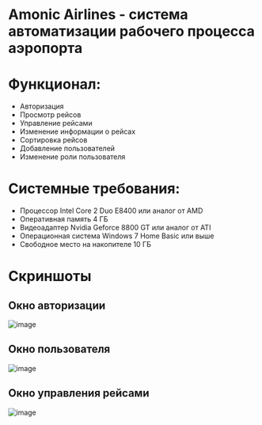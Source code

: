# Amonic Airlines - система автоматизации рабочего процесса аэропорта

# Функционал:
* Авторизация
* Просмотр рейсов
* Управление рейсами
* Изменение информации о рейсах
* Сортировка рейсов
* Добавление пользователей
* Изменение роли пользователя

# Системные требования:
* Процессор Intel Core 2 Duo E8400 или аналог от AMD
* Оперативная память 4 ГБ
* Видеоадаптер Nvidia Geforce 8800 GT или аналог от ATI
* Операционная система Windows 7 Home Basic или выше
* Свободное место на накопителе 10 ГБ

# Скриншоты
## Окно авторизации
![image](https://user-images.githubusercontent.com/55960760/160390031-6dd72649-c6d2-40bf-ab6b-34dfba7a3cf5.png)

## Окно пользователя
![image](https://user-images.githubusercontent.com/55960760/160390102-233f72e7-3164-4036-bca5-86d7337d070b.png)

## Окно управления рейсами
![image](https://user-images.githubusercontent.com/55960760/160390159-5705095d-f6b7-416a-a66a-001f3c1a9f9c.png)

